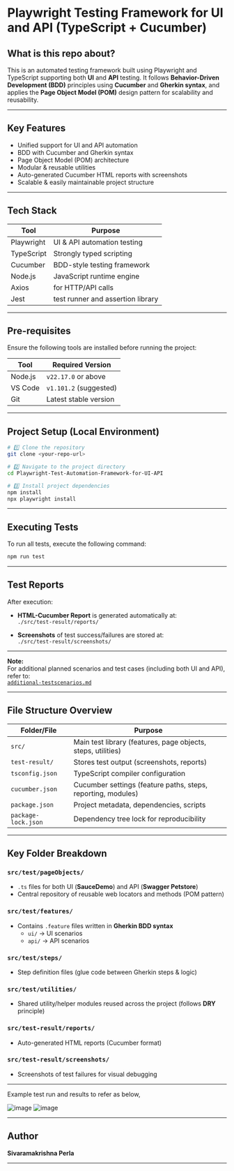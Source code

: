 #  Playwright Testing Framework for UI and API (TypeScript + Cucumber)

## What is this repo about?

This is an automated testing framework built using Playwright and TypeScript supporting both **UI** and **API** testing. It follows **Behavior-Driven Development (BDD)** principles using **Cucumber** and **Gherkin syntax**, and applies the **Page Object Model (POM)** design pattern for scalability and reusability.

---

##  Key Features

-  Unified support for UI and API automation
-  BDD with Cucumber and Gherkin syntax  
-  Page Object Model (POM) architecture  
-  Modular & reusable utilities  
-  Auto-generated Cucumber HTML reports with screenshots  
-  Scalable & easily maintainable project structure  

---

## Tech Stack

| Tool        | Purpose                          |
|-------------|----------------------------------|
| Playwright  | UI & API automation testing      |
| TypeScript  | Strongly typed scripting         |
| Cucumber    | BDD-style testing framework      |
| Node.js     | JavaScript runtime engine        |
| Axios       | for HTTP/API calls               |
| Jest        | test runner and assertion library|

---

## Pre-requisites

Ensure the following tools are installed before running the project:

| Tool       | Required Version     |
|------------|----------------------|
| Node.js    | `v22.17.0` or above  |
| VS Code    | `v1.101.2` (suggested) |
| Git        | Latest stable version |

---

##  Project Setup (Local Environment)

```bash
# 1️⃣ Clone the repository
git clone <your-repo-url>

# 2️⃣ Navigate to the project directory
cd Playwright-Test-Automation-Framework-for-UI-API

# 3️⃣ Install project dependencies
npm install
npx playwright install
```

---

## Executing Tests

To run all tests, execute the following command:

```bash
npm run test
```

---

## Test Reports

After execution:

-  **HTML-Cucumber Report** is generated automatically at:  
  `./src/test-result/reports/`

-  **Screenshots** of test success/failures are stored at:  
  `./src/test-result/screenshots/`

---

 **Note:**  
For additional planned scenarios and test cases (including both UI and API), refer to:  
[`additional-testscenarios.md`](./additional-testscenarios.md)

---

##  File Structure Overview

| Folder/File             | Purpose                                                                |
|-------------------------|------------------------------------------------------------------------|
| `src/`                  | Main test library (features, page objects, steps, utilities)           |
| `test-result/`          | Stores test output (screenshots, reports)                              |
| `tsconfig.json`         | TypeScript compiler configuration                                      |
| `cucumber.json`         | Cucumber settings (feature paths, steps, reporting, modules)           |
| `package.json`          | Project metadata, dependencies, scripts                                |
| `package-lock.json`     | Dependency tree lock for reproducibility                               |

---

## Key Folder Breakdown

###  `src/test/pageObjects/`
- `.ts` files for both UI (**SauceDemo**) and API (**Swagger Petstore**)
- Central repository of reusable web locators and methods (POM pattern)

###  `src/test/features/`
- Contains `.feature` files written in **Gherkin BDD syntax**
  - `ui/` → UI scenarios
  - `api/` → API scenarios

###  `src/test/steps/`
- Step definition files (glue code between Gherkin steps & logic)

###  `src/test/utilities/`
- Shared utility/helper modules reused across the project (follows **DRY** principle)

###  `src/test-result/reports/`
- Auto-generated HTML reports (Cucumber format)

###  `src/test-result/screenshots/`
- Screenshots of test failures for visual debugging

---
Example test run and results to refer as below,

![image](https://github.com/user-attachments/assets/7b5b41d5-2deb-4a93-a039-67f896925a97)
![image](https://github.com/user-attachments/assets/1815def9-291e-43a0-8ffe-94da80acedc8)




---

##  Author

**Sivaramakrishna Perla**

---
